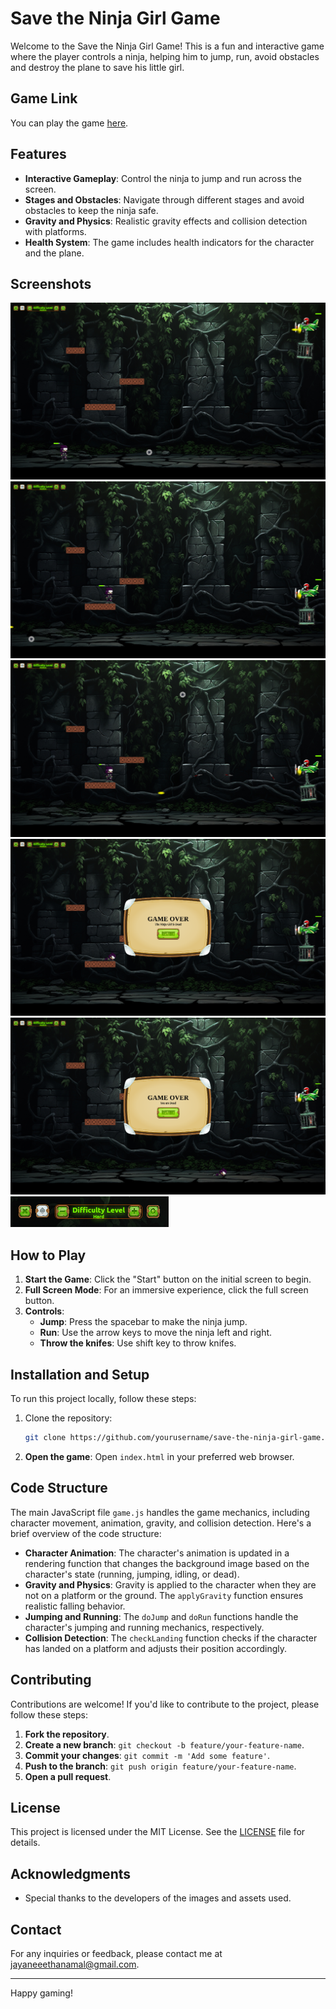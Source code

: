 # Save the Ninja Girl Game

Welcome to the Save the Ninja Girl Game! This is a fun and interactive game where the player controls a ninja, helping him to jump, run, avoid obstacles and destroy the plane to save his little girl.
## Game Link

You can play the game [here](https://save-the-ninja-girl-game.web.app/).

## Features

- **Interactive Gameplay**: Control the ninja to jump and run across the screen.
- **Stages and Obstacles**: Navigate through different stages and avoid obstacles to keep the ninja safe.
- **Gravity and Physics**: Realistic gravity effects and collision detection with platforms.
- **Health System**: The game includes health indicators for the character and the plane.

## Screenshots

![Screenshot 1](./public/screenshots/1.png)
![Screenshot 2](./public/screenshots/2.png)
![Screenshot 3](./public/screenshots/3.png)
![Screenshot 4](./public/screenshots/4.png)
![Screenshot 5](./public/screenshots/5.png)
![Screenshot 6](./public/screenshots/6.png)

## How to Play

1. **Start the Game**: Click the "Start" button on the initial screen to begin.
2. **Full Screen Mode**: For an immersive experience, click the full screen button.
3. **Controls**:
    - **Jump**: Press the spacebar to make the ninja jump.
    - **Run**: Use the arrow keys to move the ninja left and right.
    - **Throw the knifes**: Use shift key to throw knifes.

## Installation and Setup

To run this project locally, follow these steps:

1. Clone the repository:
   ```bash
   git clone https://github.com/yourusername/save-the-ninja-girl-game.git

2. **Open the game**:
   Open `index.html` in your preferred web browser.

## Code Structure

The main JavaScript file `game.js` handles the game mechanics, including character movement, animation, gravity, and collision detection. Here's a brief overview of the code structure:

- **Character Animation**: The character's animation is updated in a rendering function that changes the background image based on the character's state (running, jumping, idling, or dead).
- **Gravity and Physics**: Gravity is applied to the character when they are not on a platform or the ground. The `applyGravity` function ensures realistic falling behavior.
- **Jumping and Running**: The `doJump` and `doRun` functions handle the character's jumping and running mechanics, respectively.
- **Collision Detection**: The `checkLanding` function checks if the character has landed on a platform and adjusts their position accordingly.

## Contributing

Contributions are welcome! If you'd like to contribute to the project, please follow these steps:

1. **Fork the repository**.
2. **Create a new branch**: `git checkout -b feature/your-feature-name`.
3. **Commit your changes**: `git commit -m 'Add some feature'`.
4. **Push to the branch**: `git push origin feature/your-feature-name`.
5. **Open a pull request**.

## License

This project is licensed under the MIT License. See the [LICENSE](./LICENSE.txt) file for details.

## Acknowledgments

- Special thanks to the developers of the images and assets used.

## Contact

For any inquiries or feedback, please contact me at jayaneeethanamal@gmail.com.

---

Happy gaming!





